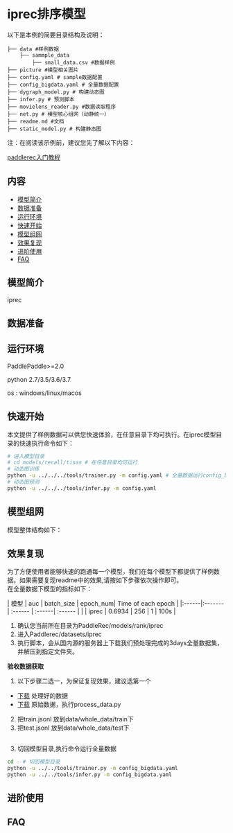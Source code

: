 # iprec排序模型

以下是本例的简要目录结构及说明： 

```
├── data #样例数据
    ├── sammple_data
        ├── small_data.csv #数据样例
├── picture #模型相关图片
├── config.yaml # sample数据配置
├── config_bigdata.yaml # 全量数据配置
├── dygraph_model.py # 构建动态图
├── infer.py # 预测脚本
├── movielens_reader.py #数据读取程序
├── net.py # 模型核心组网（动静统一）
├── readme.md #文档
├── static_model.py # 构建静态图
```

注：在阅读该示例前，建议您先了解以下内容：

[paddlerec入门教程](https://github.com/PaddlePaddle/PaddleRec/blob/master/README.md)

## 内容

- [模型简介](#模型简介)
- [数据准备](#数据准备)
- [运行环境](#运行环境)
- [快速开始](#快速开始)
- [模型组网](#模型组网)
- [效果复现](#效果复现)
- [进阶使用](#进阶使用)
- [FAQ](#FAQ)

## 模型简介
iprec 

## 数据准备

## 运行环境
PaddlePaddle>=2.0

python 2.7/3.5/3.6/3.7

os : windows/linux/macos 

## 快速开始
本文提供了样例数据可以供您快速体验，在任意目录下均可执行。在iprec模型目录的快速执行命令如下： 
```bash
# 进入模型目录
# cd models/recall/tisas # 在任意目录均可运行
# 动态图训练
python -u ../../../tools/trainer.py -m config.yaml # 全量数据运行config_bigdata.yaml 
# 动态图预测
python -u ../../../tools/infer.py -m config.yaml 
```
## 模型组网
模型整体结构如下：

## 效果复现
为了方便使用者能够快速的跑通每一个模型，我们在每个模型下都提供了样例数据。如果需要复现readme中的效果,请按如下步骤依次操作即可。  
在全量数据下模型的指标如下：  

| 模型    | auc    | batch_size | epoch_num| Time of each epoch |
|:------|:-------| :------ | :------| :------ | |
| iprec | 0.6934 | 256 | 1 | 100s |

1. 确认您当前所在目录为PaddleRec/models/rank/iprec
2. 进入Paddlerec/datasets/iprec
3. 执行脚本，会从国内源的服务器上下载我们预处理完成的3days全量数据集，并解压到指定文件夹。

**验收数据获取**
1. 以下步骤二选一，为保证复现效果，建议选第一个
- [下载](https://pan.baidu.com/s/1fhhY4TVTUmCrGwIrUvqE-A?pwd=ec7s) 处理好的数据
- [下载](https://drive.google.com/file/d/12FO3IzmsqDYqa_RHpqdYC-2PrdZ3NCcf/view?usp=sharing) 原始数据，执行process_data.py
2. 把train.jsonl 放到data/whole_data/train下
3. 把test.jsonl 放到data/whole_data/test下


``` bash
```
3. 切回模型目录,执行命令运行全量数据

```bash
cd - # 切回模型目录
python -u ../../tools/trainer.py -m config_bigdata.yaml
python -u ../../tools/infer.py -m config_bigdata.yaml
```

## 进阶使用
  
## FAQ
